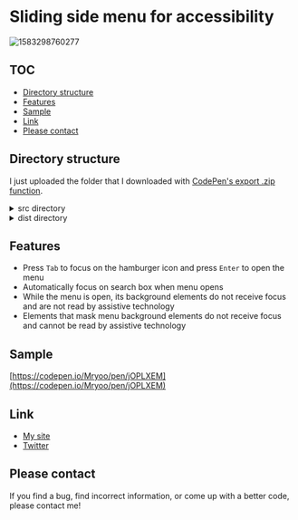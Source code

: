 # Sliding side menu for accessibility
![1583298760277](https://user-images.githubusercontent.com/42329240/75847403-6b47fb80-5e22-11ea-9409-99b22c920a65.gif)

## TOC
 - [Directory structure](#Directory-structure)
 - [Features](#Features)
 - [Sample](#Sample)
 - [Link](#Link)
 - [Please contact](#Please-contact)

## Directory structure
I just uploaded the folder that I downloaded with [CodePen's export .zip function](https://blog.codepen.io/documentation/features/exporting-pens/#export-zip-1).
<details>
 <summary>src directory</summary>
 The content of the html file contains only the code described in the CodePen HTML panel. The same applies to css file and js file. So, for example, the html file does not contain a <code>head</code> tag or <code>link</code> tags.
</details>
<details>
 <summary>dist directory</summary>
 Download the entire contents of the dist directory, open <code>index.html</code> in a browser and you should see my snippet (hard to explain).
</details>

## Features
 - Press `Tab` to focus on the hamburger icon and press `Enter` to open the menu
 - Automatically focus on search box when menu opens
 - While the menu is open, its background elements do not receive focus and are not read by assistive technology
 - Elements that mask menu background elements do not receive focus and cannot be read by assistive technology

## Sample
[https://codepen.io/Mryoo/pen/jOPLXEM](https://codepen.io/Mryoo/pen/jOPLXEM)

## Link
 - [My site](https://ryo.dev/)
 - [Twitter](https://twitter.com/ryoo20190328)

## Please contact
If you find a bug, find incorrect information, or come up with a better code, please contact me!
